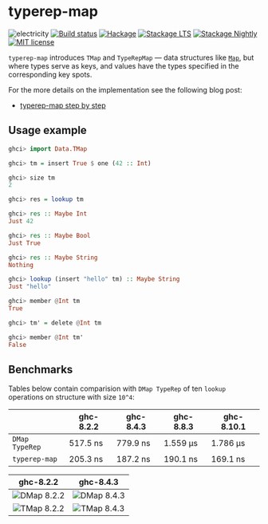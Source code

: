 # typerep-map

![electricity](https://user-images.githubusercontent.com/8126674/44323413-788dd700-a484-11e8-842e-f224cfaa4206.png)
[![Build status](https://img.shields.io/travis/kowainik/typerep-map.svg?logo=travis)](https://travis-ci.org/kowainik/typerep-map)
[![Hackage](https://img.shields.io/hackage/v/typerep-map.svg?logo=haskell)](https://hackage.haskell.org/package/typerep-map)
[![Stackage LTS](http://stackage.org/package/typerep-map/badge/lts)](http://stackage.org/lts/package/typerep-map)
[![Stackage Nightly](http://stackage.org/package/typerep-map/badge/nightly)](http://stackage.org/nightly/package/typerep-map)
[![MIT license](https://img.shields.io/badge/license-MIT-blue.svg)](https://github.com/vrom911/typerep-map/blob/master/LICENSE)

`typerep-map` introduces `TMap` and `TypeRepMap` — data structures like [`Map`](http://hackage.haskell.org/package/containers-0.6.0.1/docs/Data-Map-Lazy.html#t:Map), but where types serve as keys, and values have the types specified in the corresponding key spots.

For the more details on the implementation see the following blog post:

* [typerep-map step by step](https://kowainik.github.io/posts/2018-07-11-typerep-map-step-by-step)

## Usage example

```haskell
ghci> import Data.TMap

ghci> tm = insert True $ one (42 :: Int)

ghci> size tm
2

ghci> res = lookup tm

ghci> res :: Maybe Int
Just 42

ghci> res :: Maybe Bool
Just True

ghci> res :: Maybe String
Nothing

ghci> lookup (insert "hello" tm) :: Maybe String
Just "hello"

ghci> member @Int tm
True

ghci> tm' = delete @Int tm

ghci> member @Int tm'
False
```

## Benchmarks

Tables below contain comparision with `DMap TypeRep` of ten `lookup` operations
on structure with size `10^4`:

|                | ghc-8.2.2 | ghc-8.4.3 | ghc-8.8.3 | ghc-8.10.1 |
|----------------|-----------|-----------|-----------|------------|
| `DMap TypeRep` | 517.5 ns  | 779.9 ns  | 1.559 μs  | 1.786 μs   |
| `typerep-map`  | 205.3 ns  | 187.2 ns  | 190.1 ns  | 169.1 ns   |

 ghc-8.2.2 |  ghc-8.4.3
:---------:|:-----------:
![DMap 8.2.2](https://user-images.githubusercontent.com/4276606/42495129-c700f21e-8454-11e8-98b4-ba080259c712.png) | ![DMap 8.4.3](https://user-images.githubusercontent.com/4276606/42495168-ebb1d13c-8454-11e8-9d17-f6da29d2169a.png)
![TMap 8.2.2](https://user-images.githubusercontent.com/4276606/42494935-3a352d96-8454-11e8-985e-ebc77cc51ca0.png) | ![TMap 8.4.3](https://user-images.githubusercontent.com/4276606/42495147-d884bdf4-8454-11e8-887f-9815fd2b8d68.png)
